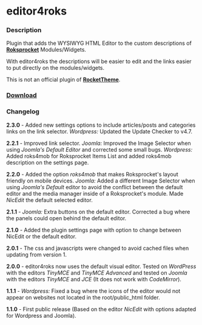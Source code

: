 # editor4roks
### Description
Plugin that adds the WYSIWYG HTML Editor to the custom descriptions of **[Roksprocket](http://www.rockettheme.com/wordpress/plugins/roksprocket)** Modules/Widgets.

With editor4roks the descriptions will be easier to edit and the links easier to put directly on the modules/widgets.



This is not an official plugin of **[RocketTheme](https://rockettheme.com/)**.

### [Download](https://marcosrego.com/en/web-en/editor4roks-en/)


### Changelog
**2.3.0** - Added new settings options to include articles/posts and categories links on the link selector. *Wordpress:* Updated the Update Checker to v4.7.

**2.2.1** - Improved link selector. *Joomla:* Improved the Image Selector when using *Joomla's Default Editor* and corrected some small bugs. *Wordpress:* Added roks4mob for Roksprocket Items List and added roks4mob description on the settings page.

**2.2.0** - Added the option *roks4mob* that makes Roksprocket's layout friendly on mobile devices. *Joomla:* Added a different Image Selector when using *Joomla's Default* editor to avoid the conflict between the default editor and the media manager inside of a Roksprocket's module. Made *NicEdit* the default selected editor.

**2.1.1** - *Joomla:* Extra buttons on the default editor. Corrected a bug where the panels could open behind the default editor.

**2.1.0** - Added the plugin settings page with option to change between NicEdit or the default editor.

**2.0.1** - The css and javascripts were changed to avoid cached files when updating from version 1.

**2.0.0** - editor4roks now uses the default visual editor. Tested on *WordPress* with the editors *TinyMCE* and *TinyMCE Advanced* and tested on *Joomla* with the editors *TinyMCE* and *JCE* (It does not work with *CodeMirror*).

**1.1.1** - *Wordpress:* Fixed a bug where the icons of the editor would not appear on websites not located in the root/public_html folder.

**1.1.0** - First public release (Based on the editor *NicEdit* with options adapted for Wordpress and Joomla).

